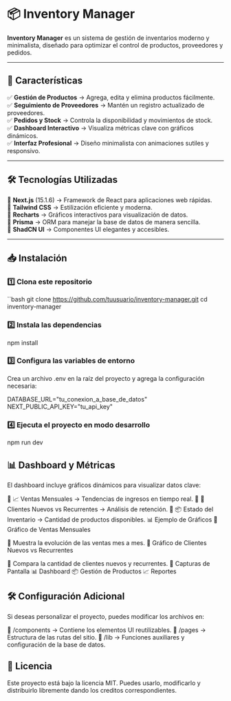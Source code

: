 # 📦 Inventory Manager  

**Inventory Manager** es un sistema de gestión de inventarios moderno y minimalista, diseñado para optimizar el control de productos, proveedores y pedidos.  

---

## 🚀 Características  

✅ **Gestión de Productos** → Agrega, edita y elimina productos fácilmente.  
✅ **Seguimiento de Proveedores** → Mantén un registro actualizado de proveedores.  
✅ **Pedidos y Stock** → Controla la disponibilidad y movimientos de stock.  
✅ **Dashboard Interactivo** → Visualiza métricas clave con gráficos dinámicos.  
✅ **Interfaz Profesional** → Diseño minimalista con animaciones sutiles y responsivo.  

---

## 🛠️ Tecnologías Utilizadas  

🔹 **Next.js** (15.1.6) → Framework de React para aplicaciones web rápidas.  
🔹 **Tailwind CSS** → Estilización eficiente y moderna.  
🔹 **Recharts** → Gráficos interactivos para visualización de datos.  
🔹 **Prisma** → ORM para manejar la base de datos de manera sencilla.  
🔹 **ShadCN UI** → Componentes UI elegantes y accesibles.  

---

## 📥 Instalación  

### 1️⃣ Clona este repositorio  
``bash
git clone https://github.com/tuusuario/inventory-manager.git
cd inventory-manager

### 2️⃣ Instala las dependencias

npm install

### 3️⃣ Configura las variables de entorno

Crea un archivo .env en la raíz del proyecto y agrega la configuración necesaria:

DATABASE_URL="tu_conexion_a_base_de_datos"
NEXT_PUBLIC_API_KEY="tu_api_key"

### 4️⃣ Ejecuta el proyecto en modo desarrollo

npm run dev

## 📊 Dashboard y Métricas

El dashboard incluye gráficos dinámicos para visualizar datos clave:

📌 📈 Ventas Mensuales → Tendencias de ingresos en tiempo real.
📌 👥 Clientes Nuevos vs Recurrentes → Análisis de retención.
📌 📦 Estado del Inventario → Cantidad de productos disponibles.
📊 Ejemplo de Gráficos
🔹 Gráfico de Ventas Mensuales

📌 Muestra la evolución de las ventas mes a mes.
🔹 Gráfico de Clientes Nuevos vs Recurrentes

📌 Compara la cantidad de clientes nuevos y recurrentes.
📸 Capturas de Pantalla
📊 Dashboard	📦 Gestión de Productos	📈 Reportes
	
	
## 🛠️ Configuración Adicional

Si deseas personalizar el proyecto, puedes modificar los archivos en:

📂 /components → Contiene los elementos UI reutilizables.
📂 /pages → Estructura de las rutas del sitio.
📂 /lib → Funciones auxiliares y configuración de la base de datos.


## 📄 Licencia

Este proyecto está bajo la licencia MIT. Puedes usarlo, modificarlo y distribuirlo libremente dando los creditos correspondientes.